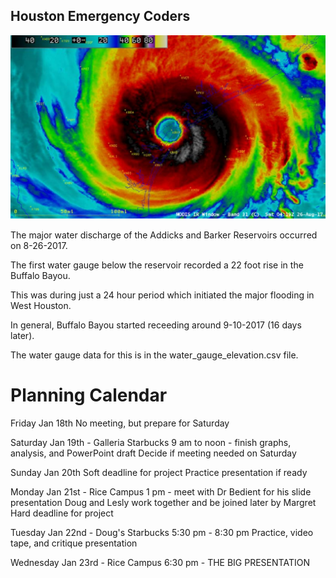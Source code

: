 ## Houston Emergency Coders

![Harvey](images/harvey.jpg)

The major water discharge of the Addicks and Barker Reservoirs occurred on 8-26-2017.

The first water gauge below the reservoir recorded a 22 foot rise in the Buffalo Bayou.

This was during just a 24 hour period which initiated the major flooding in West Houston.

In general, Buffalo Bayou started receeding around 9-10-2017 (16 days later).

The water gauge data for this is in the water_gauge_elevation.csv file.

# Planning Calendar

Friday Jan 18th
No meeting, but prepare for Saturday

Saturday Jan 19th - Galleria Starbucks
9 am to noon - finish graphs, analysis, and PowerPoint draft
Decide if meeting needed on Saturday

Sunday Jan 20th
Soft deadline for project
Practice presentation if ready

Monday Jan 21st - Rice Campus
1 pm - meet with Dr Bedient for his slide presentation
Doug and Lesly work together and be joined later by Margret
Hard deadline for project

Tuesday Jan 22nd - Doug's Starbucks
5:30 pm - 8:30 pm Practice, video tape, and critique presentation

Wednesday Jan 23rd - Rice Campus
6:30 pm - THE BIG PRESENTATION
